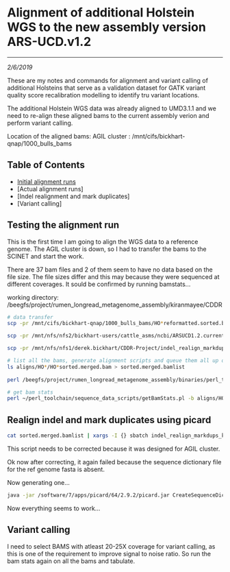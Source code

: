 # Alignment of additional Holstein WGS to the new assembly version ARS-UCD.v1.2
---
*2/6/2019*

These are my notes and commands for alignment and variant calling of additional Holsteins that serve as a validation dataset for GATK variant quality score recalibration modelling to identify tru variant locations.

The additional Holstein WGS data was already aligned to UMD3.1.1 and we need to re-align these aligned bams to the current assembly verion and perform variant calling.

Location of the aligned bams: AGIL cluster : /mnt/cifs/bickhart-qnap/1000_bulls_bams

## Table of Contents
* [Initial alignment runs](#testone)
* [Actual alignment runs]
* [Indel realignment and mark duplicates]
* [Variant calling]

<a name="testone"></a>
## Testing the alignment run

This is the first time I am going to align the WGS data to a reference genome.
The AGIL cluster is down, so I had to transfer the bams to the SCINET and start the work.

There are 37 bam files and 2 of them seem to have no data based on the file size.
The file sizes differ and this may because they were sequenced at different coverages. It sould be confirmed by running bamstats...

working directory: /beegfs/project/rumen_longread_metagenome_assembly/kiranmayee/CDDR

```bash
# data transfer
scp -pr /mnt/cifs/bickhart-qnap/1000_bulls_bams/HO*reformatted.sorted.bam kiranmayee.bakshy@ceres:/beegfs/project/rumen_longread_metagenome_assembly/kiranmayee/CDDR/Additional_Holstein_bams

scp -pr /mnt/nfs/nfs2/bickhart-users/cattle_asms/ncbi/ARSUCD1.2.current_ref.fa kiranmayee.bakshy@ceres:/beegfs/project/rumen_longread_metagenome_assembly/kiranmayee/CDDR

scp -pr /mnt/nfs/nfs1/derek.bickhart/CDDR-Project/indel_realign_markdups_kb.sh kiranmayee.bakshy@ceres:/beegfs/project/rumen_longread_metagenome_assembly/kiranmayee/CDDR

# list all the bams, generate alignment scripts and queue them all up on the cluster
ls aligns/HO*/HO*sorted.merged.bam > sorted.merged.bamlist
 
perl /beegfs/project/rumen_longread_metagenome_assembly/binaries/perl_toolchain/sequence_data_pipeline/alignBamReadsToNewAssemSlurm.pl - b aligns -t bulls.tab -f ARSUCD1.2.current_ref.fa -m true

# get bam stats
perl ~/perl_toolchain/sequence_data_scripts/getBamStats.pl -b aligns/HOCAN000006193092/HOCAN000006193092.sorted.merged.bam,aligns/HOCAN000006229227/HOCAN000006229227.sorted.merged.bam,aligns/HOCAN000008432142/HOCAN000008432142.sorted.merged.bam,aligns/HODEU000000253642/HODEU000000253642.sorted.merged.bam,aligns/HODEU000341037501/HODEU000341037501.sorted.merged.bam,aligns/HOGBR000000598172/HOGBR000000598172.sorted.merged.bam,aligns/HOUSA000001244845/HOUSA000001244845.sorted.merged.bam,aligns/HOUSA000001417390/HOUSA000001417390.sorted.merged.bam,aligns/HOUSA000001427381/HOUSA000001427381.sorted.merged.bam,aligns/HOUSA000001447141/HOUSA000001447141.sorted.merged.bam,aligns/HOUSA000001537060/HOUSA000001537060.sorted.merged.bam,aligns/HOUSA000001556373/HOUSA000001556373.sorted.merged.bam,aligns/HOUSA000001563453/HOUSA000001563453.sorted.merged.bam,aligns/HOUSA000001667366/HOUSA000001667366.sorted.merged.bam,aligns/HOUSA000001672325/HOUSA000001672325.sorted.merged.bam,aligns/HOUSA000001682485/HOUSA000001682485.sorted.merged.bam,aligns/HOUSA000001697572/HOUSA000001697572.sorted.merged.bam,aligns/HOUSA000001721881/HOUSA000001721881.sorted.merged.bam,aligns/HOUSA000001810969/HOUSA000001810969.sorted.merged.bam,aligns/HOUSA000001879149/HOUSA000001879149.sorted.merged.bam,aligns/HOUSA000001903604/HOUSA000001903604.sorted.merged.bam,aligns/HOUSA000002026215/HOUSA000002026215.sorted.merged.bam,aligns/HOUSA000002030882/HOUSA000002030882.sorted.merged.bam,aligns/HOUSA000002040728/HOUSA000002040728.sorted.merged.bam,aligns/HOUSA000002041271/HOUSA000002041271.sorted.merged.bam,aligns/HOUSA000002064459/HOUSA000002064459.sorted.merged.bam,aligns/HOUSA000002103297/HOUSA000002103297.sorted.merged.bam,aligns/HOUSA000002125714/HOUSA000002125714.sorted.merged.bam,aligns/HOUSA000002147486/HOUSA000002147486.sorted.merged.bam,aligns/HOUSA000002266677/HOUSA000002266677.sorted.merged.bam,aligns/HOUSA000002284985/HOUSA000002284985.sorted.merged.bam,aligns/HOUSA000002290977/HOUSA000002290977.sorted.merged.bam,aligns/HOUSA000017056520/HOUSA000017056520.sorted.merged.bam,aligns/HOUSA000017062963/HOUSA000017062963.sorted.merged.bam,aligns/HOUSA000017349617/HOUSA000017349617.sorted.merged.bam,aligns/HOUSA000120754720/HOUSA000120754720.sorted.merged.bam,aligns/HOUSA000122358313/HOUSA000122358313.sorted.merged.bam -o bamStats.tab
```

## Realign indel and mark duplicates using picard

```bash
cat sorted.merged.bamlist | xargs -I {} sbatch indel_realign_markdups_kb.sh {} ARSUCD1.2.current_ref.fa
```

This script needs to be corrected because it was designed for AGIL cluster.

Ok now after correcting, it again failed because the sequence dictionary file for the ref genome fasta is absent.

Now generating one...

```bash
java -jar /software/7/apps/picard/64/2.9.2/picard.jar CreateSequenceDictionary R=ARSUCD1.2.current_ref.fa O=ARSUCD1.2.current_ref.dict
```
Now everything seems to work... 


## Variant calling

I need to select BAMS with atleast 20-25X coverage for variant calling, as this is one of the requirement to improve signal to noise ratio. 
So run the bam stats again on all the bams and tabulate.






